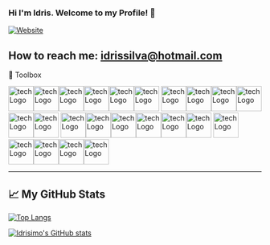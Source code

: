 ### Hi I'm Idris. Welcome to my Profile! 👋 
[![Website](https://img.shields.io/badge/idrissilva.com-grey?style=for-the-badge&url=https%3A%2F%2Fidrissilva.com)](https://idrissilva.com/)

How to reach me: <a href=”mailto:idrissilva@hotmail.com”>idrissilva@hotmail.com</a>
---

🧰 Toolbox

<img src="https://cdn.jsdelivr.net/gh/devicons/devicon/icons/html5/html5-original-wordmark.svg" alt="tech Logo" width="50" height="50"/><img src="https://cdn.jsdelivr.net/gh/devicons/devicon/icons/css3/css3-original-wordmark.svg" alt="tech Logo" width="50" height="50"/><img src="https://cdn.jsdelivr.net/gh/devicons/devicon/icons/pandas/pandas-original-wordmark.svg" alt="tech Logo" width="50" height="50"/><img src="https://cdn.jsdelivr.net/gh/devicons/devicon/icons/jest/jest-plain.svg" alt="tech Logo" width="50" height="50"/><img src="https://cdn.jsdelivr.net/gh/devicons/devicon/icons/python/python-original-wordmark.svg" alt="tech Logo" width="50" height="50"/><img src="https://cdn.jsdelivr.net/gh/devicons/devicon/icons/amazonwebservices/amazonwebservices-original-wordmark.svg" alt="tech Logo" width="50" height="50"/>
<img src="https://cdn.jsdelivr.net/gh/devicons/devicon/icons/javascript/javascript-original.svg" alt="tech Logo" width="50" height="50"/><img src="https://cdn.jsdelivr.net/gh/devicons/devicon/icons/mongodb/mongodb-original-wordmark.svg" alt="tech Logo" width="50" height="50"/><img src="https://cdn.jsdelivr.net/gh/devicons/devicon/icons/nodejs/nodejs-original-wordmark.svg" alt="tech Logo" width="50" height="50"/><img src="https://cdn.jsdelivr.net/gh/devicons/devicon/icons/bootstrap/bootstrap-original-wordmark.svg" alt="tech Logo" width="50" height="50"/><img src="https://cdn.jsdelivr.net/gh/devicons/devicon/icons/express/express-original-wordmark.svg" alt="tech Logo" width="50" height="50"/><img src="https://cdn.jsdelivr.net/gh/devicons/devicon/icons/postgresql/postgresql-original-wordmark.svg" alt="tech Logo" width="50" height="50"/>
<img src="https://cdn.jsdelivr.net/gh/devicons/devicon/icons/webpack/webpack-original-wordmark.svg" alt="tech Logo" width="50" height="50"/><img src="https://cdn.jsdelivr.net/gh/devicons/devicon/icons/flask/flask-original-wordmark.svg" alt="tech Logo" width="50" height="50"/><img src="https://cdn.jsdelivr.net/gh/devicons/devicon/icons/docker/docker-original-wordmark.svg" alt="tech Logo" width="50" height="50"/><img src="https://cdn.jsdelivr.net/gh/devicons/devicon/icons/django/django-plain-wordmark.svg" alt="tech Logo" width="50" height="50"/><img src="https://cdn.jsdelivr.net/gh/devicons/devicon/icons/pytest/pytest-original-wordmark.svg" alt="tech Logo" width="50" height="50"/><img src="https://cdn.jsdelivr.net/gh/devicons/devicon/icons/react/react-original-wordmark.svg" alt="tech Logo" width="50" height="50"/>
<img src="https://cdn.jsdelivr.net/gh/devicons/devicon/icons/redux/redux-original.svg" alt="tech Logo" width="50" height="50"/><img src="https://cdn.jsdelivr.net/gh/devicons/devicon/icons/selenium/selenium-original.svg" alt="tech Logo" width="50" height="50"/><img src="https://cdn.jsdelivr.net/gh/devicons/devicon/icons/bash/bash-original.svg" alt="tech Logo" width="50" height="50"/><img src="https://cdn.jsdelivr.net/gh/devicons/devicon/icons/heroku/heroku-plain-wordmark.svg" alt="tech Logo" width="50" height="50"/><img src="https://cdn.jsdelivr.net/gh/devicons/devicon/icons/opencv/opencv-original-wordmark.svg" alt="tech Logo" width="50" height="50"/>

---

## &#x1f4c8; My GitHub Stats

[![Top Langs](https://github-readme-stats.vercel.app/api/top-langs/?username=idrisimo&hide=procfile,shell&theme=dark)](https://github.com/anuraghazra/github-readme-stats)

[![Idrisimo's GitHub stats](https://github-readme-stats.vercel.app/api?username=idrisimo&theme=dark)](https://github.com/anuraghazra/github-readme-stats)
